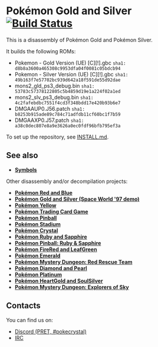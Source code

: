 # Pokémon Gold and Silver [![Build Status][ci-badge]][ci]

This is a disassembly of Pokémon Gold and Pokémon Silver.

It builds the following ROMs:

- Pokemon - Gold Version (UE) [C][!].gbc `sha1: d8b8a3600a465308c9953dfa04f0081c05bdcb94`
- Pokemon - Silver Version (UE) [C][!].gbc `sha1: 49b163f7e57702bc939d642a18f591de55d92dae`
- mons2_gld_ps3_debug.bin `sha1: 53783c57378122805c5b4859d19e1a224f02a1ed`
- mons2_slv_ps3_debug.bin `sha1: 4c2fafebdbc7551f4cd3f348bdd17e420b93b6e7`
- DMGAAUP0.J56.patch `sha1: b8253b915ade89c784c71adfdb11cf60bc1f7b59`
- DMGAAXP0.J57.patch `sha1: a38c0dec807e8a9e3626a0ec0fdf96bfb795ef3a`

To set up the repository, see [INSTALL.md](INSTALL.md).


## See also

- [**Symbols**][symbols]

Other disassembly and/or decompilation projects:
* [**Pokémon Red and Blue**](https://github.com/pret/pokered)
* [**Pokémon Gold and Silver (Space World '97 demo)**](https://github.com/pret/pokegold-spaceworld)
* [**Pokémon Yellow**](https://github.com/pret/pokeyellow)
* [**Pokémon Trading Card Game**](https://github.com/pret/poketcg)
* [**Pokémon Pinball**](https://github.com/pret/pokepinball)
* [**Pokémon Stadium**](https://github.com/pret/pokestadium)
* [**Pokémon Crystal**](https://github.com/pret/pokecrystal)
* [**Pokémon Ruby and Sapphire**](https://github.com/pret/pokeruby)
* [**Pokémon Pinball: Ruby & Sapphire**](https://github.com/pret/pokepinballrs)
* [**Pokémon FireRed and LeafGreen**](https://github.com/pret/pokefirered)
* [**Pokémon Emerald**](https://github.com/pret/pokeemerald)
* [**Pokémon Mystery Dungeon: Red Rescue Team**](https://github.com/pret/pmd-red)
* [**Pokémon Diamond and Pearl**](https://github.com/pret/pokediamond)
* [**Pokémon Platinum**](https://github.com/pret/pokeplatinum) 
* [**Pokémon HeartGold and SoulSilver**](https://github.com/pret/pokeheartgold)
* [**Pokémon Mystery Dungeon: Explorers of Sky**](https://github.com/pret/pmd-sky)

## Contacts

You can find us on:

* [Discord (PRET, #pokecrystal)](https://discord.gg/d5dubZ3)
* [IRC](https://web.libera.chat/?#pret)

[symbols]: https://github.com/pret/pokegold/tree/symbols
[ci]: https://github.com/pret/pokegold/actions
[ci-badge]: https://github.com/pret/pokegold/actions/workflows/main.yml/badge.svg
